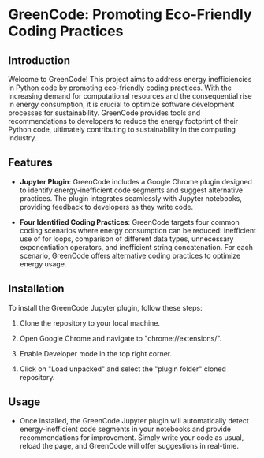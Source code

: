 # GreenCode: Promoting Eco-Friendly Coding Practices

## Introduction

Welcome to GreenCode! This project aims to address energy inefficiencies in Python code by promoting eco-friendly coding practices. With the increasing demand for computational resources and the consequential rise in energy consumption, it is crucial to optimize software development processes for sustainability. GreenCode provides tools and recommendations to developers to reduce the energy footprint of their Python code, ultimately contributing to sustainability in the computing industry.

## Features

- **Jupyter Plugin**: GreenCode includes a Google Chrome plugin designed to identify energy-inefficient code segments and suggest alternative practices. The plugin integrates seamlessly with Jupyter notebooks, providing feedback to developers as they write code.

- **Four Identified Coding Practices**: GreenCode targets four common coding scenarios where energy consumption can be reduced: inefficient use of for loops, comparison of different data types, unnecessary exponentiation operators, and inefficient string concatenation. For each scenario, GreenCode offers alternative coding practices to optimize energy usage.

## Installation

To install the GreenCode Jupyter plugin, follow these steps:

1. Clone the repository to your local machine.

2. Open Google Chrome and navigate to "chrome://extensions/".

3. Enable Developer mode in the top right corner.

4. Click on "Load unpacked" and select the "plugin folder" cloned repository.

## Usage

- Once installed, the GreenCode Jupyter plugin will automatically detect energy-inefficient code segments in your notebooks and provide recommendations for improvement. Simply write your code as usual, reload the page, and GreenCode will offer suggestions in real-time.
